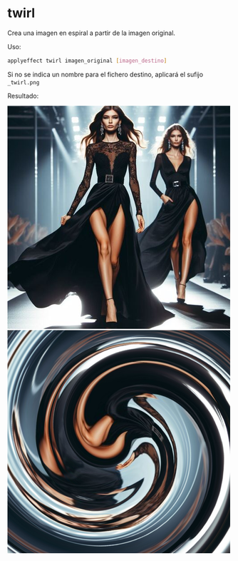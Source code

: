 # twirl

Crea una imagen en espiral a partir de la imagen original.

Uso:

``` sh
applyeffect twirl imagen_original [imagen_destino]
```

Si no se indica un nombre para el fichero destino, aplicará el sufijo `_twirl.png`

Resultado:

![imagen original](../../images/image.jpg)
![twirl](../../images/image_twirl.png)
